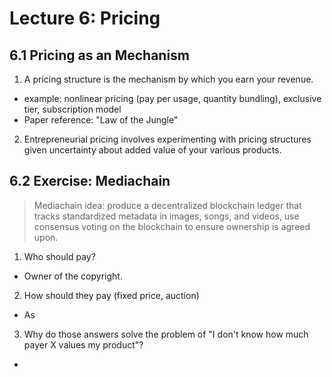 # Lecture 6: Pricing

## 6.1 Pricing as an Mechanism

1. A pricing structure is the mechanism by which you earn your revenue.
- example: nonlinear pricing (pay per usage, quantity bundling), exclusive tier, subscription model
- Paper reference: "Law of the Jungle"

2. Entrepreneurial pricing involves experimenting with pricing structures given uncertainty about added value of your various products.

## 6.2 Exercise: Mediachain
> Mediachain idea: produce a decentralized blockchain ledger that tracks standardized metadata in images, songs, and videos, use consensus voting on the blockchain to ensure ownership is agreed upon.

1. Who should pay?
- Owner of the copyright. 

2. How should they pay (fixed price, auction)
- As 

3. Why do those answers solve the problem of "I don't know how much payer X values my product"?
- 